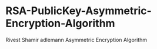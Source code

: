 # RSA-PublicKey-Asymmetric-Encryption-Algorithm
Rivest Shamir adlemann Asymmetric Encryption Algorithm
